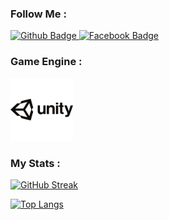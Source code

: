 ### Follow Me :
<div id="badges">
  <a href="https://github.com/kiritoroo">
    <img src="https://img.shields.io/badge/Github-gray?style=?style=flat&logo=appveyor&logo=linkedin&logoColor=white" alt="Github Badge"/>
  </a>
    <a href="https://www.facebook.com/trung4eyes/">
    <img src="https://img.shields.io/badge/Facebook-blue?style=?style=flat&logo=appveyor&logo=linkedin&logoColor=white" alt="Facebook Badge"/>
  </a>
</div>

### Game Engine :
<div>
  <img src="https://github.com/devicons/devicon/blob/master/icons/unity/unity-original-wordmark.svg" title="Unity" alt="Unity" width="100" height="100"/>&nbsp;
</div>

### My Stats :
[![GitHub Streak](http://github-readme-streak-stats.herokuapp.com?user=kiritoroo&theme=dark&background=000000)](https://git.io/streak-stats)

[![Top Langs](https://github-readme-stats.vercel.app/api/top-langs/?username=kiritoroo&layout=compact&theme=vision-friendly-dark)](https://github.com/anuraghazra/github-readme-stats)
